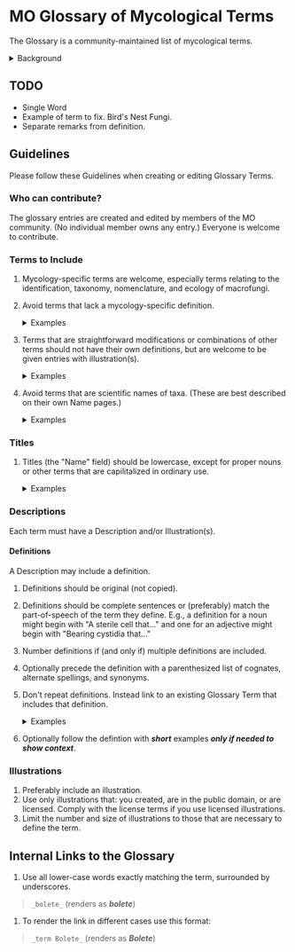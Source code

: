 # MO Glossary of Mycological Terms

The Glossary is a community-maintained list of mycological terms.

<details>
<summary>Background</summary>

The MO Glossary began in 2015 as a collaboration with the Rhode Island School of Design;
students from Jean Blackburn’s Scientific Illustration class created
high-quality Creative Commons licensed scientific illustrations
of fungal anatomy terms.

The Glossary has since been improved to:

- support multiple images including both scientific illustrations and example photographs.
- include a search feature; and
- support internal links to terms as part of any Mushroom Observer markup.

One feature that needs discussion is how best to handle translations
of terms and definitions.
Discussion is welcome on the
[Mushroom Observer Google Group]([mo-general@googlegroups.com](https://groups.google.com/g/mo-general)).
You are also welcome to leave comments on the
[unofficial Mushroom Observer Facebook page](https://www.facebook.com/groups/mushroomobserver).
(But note that the facebook page is not monitored by the MO Development Team.)
</details>

## TODO

- Single Word
- Example of term to fix. Bird's Nest Fungi.
- Separate remarks from definition.

<!-- ``````
##Pulk

1. Everyone is welcome to contribute to the glossary.
   Any mycology-specific terms are welcome in the glossary, e
   specially terms relating to the identification, taxonomy, nomenclature, and
   ecology of macrofungi.

2. Terms that lack a mycology-specific definition should be avoided.

3. Terms that are scientific names of fungi should be avoided (better described
   on their own name pages).

4. Terms that are straightforward modifications or combinations of other terms
   should not have their own definitions, but are welcome to be given entries
   with illustrations.

5. Entry titles (terms) should be lowercase, except for proper nouns.

6. Definitions should be original (not copied) text.

7. Definitions should be formed of complete sentences or (preferably) match the
   part-of-speech of the term they define. E.g., a definition for a noun might
   begin with "A sterile cell that..." and one for an adjective might begin with
   "Bearing cystidia that..."

8. Definitions should be numbered when (and only when) multiple definitions are included.

Two other things I'm thinking could be useful -

(A) a model glossary entry, with all the extra little parts included (plural,
alternate spellings, links to other terms to compare...) formatted in the way
other entries should follow

(B) ability to propose deletion of an entry

# Index

In collaboration with the Rhode Island School of Design, students from
Jean Blackburn’s Scientific Illustration class to create high-quality
Creative Commons licensed scientific illustrations of fungal anatomy terms.
To share these works, this new glossary feature for Mushroom Observer was created.
This release provides the bare minimum of functionality to be able to discover
and view these illustrations. New glossary terms can also be created by anyone
in the community. Currently these terms are illustrated by single images,
but my intent is to add support for multiple images including both scientific
illustrations and example photographs. There will also be a search feature,
the ability to add links to terms as part of any Mushroom Observer markup.
A particular feature that needs discussion is how best to handle translations
of these terms and their definitions.
Discussion of these features including additional desired terms are welcome
on either the Mushroom Observer mailing list (mo-general@googlegroups.com) or
the unofficial Mushroom Observer Facebook page.
``````
-->
## Guidelines

Please follow these Guidelines when creating or editing Glossary Terms.

### Who can contribute?

The glossary entries are created and edited by members of the MO community.
(No individual member owns any entry.) Everyone is welcome to contribute.

### Terms to Include

1. Mycology-specific terms are welcome, especially terms relating to
   the identification, taxonomy, nomenclature, and ecology of macrofungi.

2. Avoid terms that lack a mycology-specific definition.
   <details>
   <summary>Examples</summary>

   <div style="background-color: rgb(70, 70, 70);">

   bad:  `rhombus`

   good: `character`
   </div>
   </details>

3. Terms that are straightforward modifications or combinations of other terms
   should not have their own definitions,
   but are welcome to be given entries with illustration(s).

   <details>
   <summary>Examples</summary>
   <div style="background-color: rgb(50, 50, 50);">

   bad:  `Transition Between Hymeniderm And Epithelium`

   good: `Lugol's Solution`

   bad:  `adnate gill connection`

   good: `adnate`
   (plus exampble showing adnate gills)
   </div>
   </details>

4. Avoid terms that are scientific names of taxa.
   (These are best described on their own Name pages.)

   <details>
   <summary>Examples</summary>

   bad:  `Agaricales`

   bad:  `Basidiomycota`

   bad: `Eukarya`

   good: `bolete`
   </details>

   <!--
   ["Agaricales",
    "Basidiomycota",
    "Lichen",
    "Subulicystidium",
    "Eukarya",
    "Agaricomycetes",
    "Myxomycetes",
    "Conifer",
    "Plasmodium",
    "Gloeocystidium",
    "Hypha",
    "Oidium",
    "Ozonium",
    "Ascomycete",
    "Bacteria",
    "Dermatophyte",
    "Agaricales",
    "Chytridiomycota",
    "Flora",
    "Slime mold",
    "Glomeromycota",
    "Cyanobacteria",
    "Lepiotoid",
    "Lichenicolous",
    "Mold",
    "Fungus",
    "Agaricales",
    "Foliose",
    "Crustose",
    "Rotula"]
   -->

### Titles

1. Titles (the "Name" field) should be lowercase, except for proper nouns or
   other terms that are capilitalized in ordinary use.
   <details>
   <summary>Examples</summary>
   <div style="background-color: rgb(50, 50, 50);">

   bad:  `Bolete`

   good: `bolete`

   good: `RPB2`
   </div>
   </details>

### Descriptions

Each term must have a Description and/or Illustration(s).

#### Definitions

A Description may include a definition.

1. Definitions should be original (not copied).

2. Definitions should be complete sentences or
   (preferably) match the part-of-speech of the term they define.
   E.g., a definition for a noun might begin with "A sterile cell that..." and
   one for an adjective might begin with "Bearing cystidia that..."

3. Number definitions if (and only if) multiple definitions are included.

4. Optionally precede the definition with a parenthesized list of cognates,
   alternate spellings, and synonyms.

5. Don't repeat definitions. Instead link to an existing Glossary Term
   that includes that definition.

   <details>
   <summary>Examples</summary>
   NEED EXAMPLE
   </details>


6. Optionally follow the defintion with ***short*** examples
   ***only if needed to show context***.

### Illustrations

1. Preferably include an illustration.
2. Use only illustrations that:
   you created,
   are in the public domain, or
   are licensed.
   Comply with the license terms if you use licensed illustrations.
3. Limit the number and size of illustrations
   to those that are necessary to define the term.

## Internal Links to the Glossary

1. Use all lower-case words exactly matching the term, surrounded by underscores.

>`_bolete_` (renders as ***bolete***)

1. To render the link in different cases use this format:

>`_term Bolete_` (renders as ***Bolete***)
